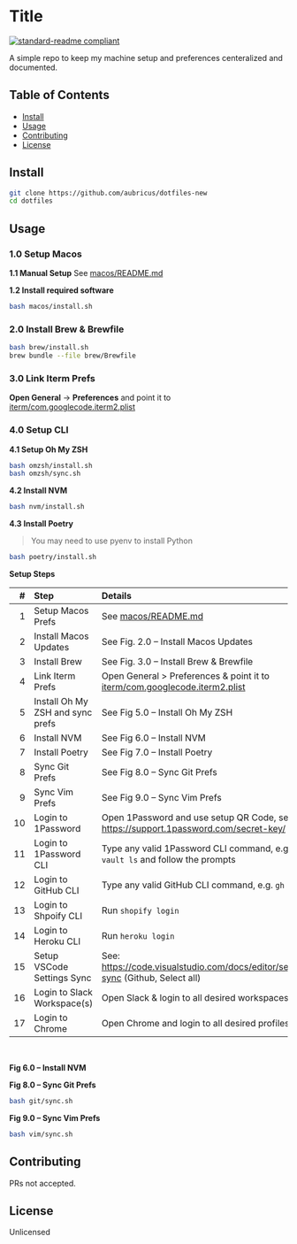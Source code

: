 # Title

[![standard-readme compliant](https://img.shields.io/badge/readme%20style-standard-brightgreen.svg?style=flat-square)](https://github.com/RichardLitt/standard-readme)

A simple repo to keep my machine setup and preferences centeralized and documented.

## Table of Contents

- [Install](#install)
- [Usage](#usage)
- [Contributing](#contributing)
- [License](#license)

## Install

```bash
git clone https://github.com/aubricus/dotfiles-new
cd dotfiles
```

## Usage

### 1.0 Setup Macos

**1.1 Manual Setup**
See [macos/README.md](macos/README.md)

**1.2 Install required software**

```bash
bash macos/install.sh
```

### 2.0 Install Brew & Brewfile

```bash
bash brew/install.sh
brew bundle --file brew/Brewfile
```

### 3.0 Link Iterm Prefs

**Open General** → **Preferences** and point it to [iterm/com.googlecode.iterm2.plist](iterm/com.googlecode.iterm2.plist)

### 4.0 Setup CLI

**4.1 Setup Oh My ZSH**

```bash
bash omzsh/install.sh
bash omzsh/sync.sh
```

**4.2 Install NVM**

```bash
bash nvm/install.sh
```

**4.3 Install Poetry**

> You may need to use pyenv to install Python

```bash
bash poetry/install.sh
```


**Setup Steps**

|   # | Step                             | Details                                                                                                         |
| --: | :------------------------------- | :-------------------------------------------------------------------------------------------------------------- |
|   1 | Setup Macos Prefs                | See [macos/README.md](macos/README.md)                                                                          |
|   2 | Install Macos Updates            | See Fig. 2.0 – Install Macos Updates                                                                            |
|   3 | Install Brew                     | See Fig. 3.0 – Install Brew & Brewfile                                                                          |
|   4 | Link Iterm Prefs                 | Open General > Preferences & point it to [iterm/com.googlecode.iterm2.plist](iterm/com.googlecode.iterm2.plist) |
|   5 | Install Oh My ZSH and sync prefs | See Fig 5.0 – Install Oh My ZSH                                                                                 |
|   6 | Install NVM                      | See Fig 6.0 – Install NVM                                                                                       |
|   7 | Install Poetry                   | See Fig 7.0 – Install Poetry
|   8 | Sync Git Prefs                   | See Fig 8.0 – Sync Git Prefs                                                                                    |
|   9 | Sync Vim Prefs                   | See Fig 9.0 – Sync Vim Prefs                                                                                    |
|   10 | Login to 1Password               | Open 1Password and use setup QR Code, see: <https://support.1password.com/secret-key/>                          |
|   11 | Login to 1Password CLI           | Type any valid 1Password CLI command, e.g. `os vault ls` and follow the prompts                                 |
|  12 | Login to GitHub CLI              | Type any valid GitHub CLI command, e.g. `gh browse`                                                             |
|  13 | Login to Shpoify CLI             | Run `shopify login`                                                                                             |
|  14 | Login to Heroku CLI              | Run `heroku login`                                                                                              |
|  15 | Setup VSCode Settings Sync       | See: <https://code.visualstudio.com/docs/editor/settings-sync> (Github, Select all)                             |
|  16 | Login to Slack Workspace(s)      | Open Slack & login to all desired workspaces                                                                    |
|  17 | Login to Chrome                  | Open Chrome and login to all desired profiles                                                                   |

<br>




**Fig 6.0 – Install NVM**




**Fig 8.0 – Sync Git Prefs**

```bash
bash git/sync.sh
```

**Fig 9.0 – Sync Vim Prefs**

```bash
bash vim/sync.sh
```

## Contributing

PRs not accepted.

## License

Unlicensed
